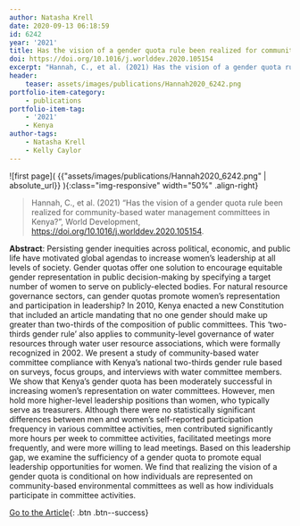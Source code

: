 ```yaml
---
author: Natasha Krell
date: 2020-09-13 06:18:59
id: 6242
year: '2021'
title: Has the vision of a gender quota rule been realized for community-based water management committees in Kenya?
doi: https://doi.org/10.1016/j.worlddev.2020.105154
excerpt: "Hannah, C., et al. (2021) Has the vision of a gender quota rule been realized for community-based water management committees in Kenya?, World Development, https://doi.org/10.1016/j.worlddev.2020.105154"
header:
    teaser: assets/images/publications/Hannah2020_6242.png
portfolio-item-category:
    - publications
portfolio-item-tag:
    - '2021'
    - Kenya
author-tags:
    - Natasha Krell
    - Kelly Caylor
---
```


![first page]( {{"assets/images/publications/Hannah2020_6242.png" | absolute_url}} ){:class="img-responsive" width="50%" .align-right}


> Hannah, C., et al. (2021) “Has the vision of a gender quota rule been realized for community-based water management committees in Kenya?”, World Development, https://doi.org/10.1016/j.worlddev.2020.105154.


**Abstract**: Persisting gender inequities across political, economic, and public life have motivated global agendas to increase women’s leadership at all levels of society. Gender quotas offer one solution to encourage equitable gender representation in public decision-making by specifying a target number of women to serve on publicly-elected bodies. For natural resource governance sectors, can gender quotas promote women’s representation and participation in leadership? In 2010, Kenya enacted a new Constitution that included an article mandating that no one gender should make up greater than two-thirds of the composition of public committees. This ‘two-thirds gender rule’ also applies to community-level governance of water resources through water user resource associations, which were formally recognized in 2002. We present a study of community-based water committee compliance with Kenya’s national two-thirds gender rule based on surveys, focus groups, and interviews with water committee members. We show that Kenya’s gender quota has been moderately successful in increasing women’s representation on water committees. However, men hold more higher-level leadership positions than women, who typically serve as treasurers. Although there were no statistically significant differences between men and women’s self-reported participation frequency in various committee activities, men contributed significantly more hours per week to committee activities, facilitated meetings more frequently, and were more willing to lead meetings. Based on this leadership gap, we examine the sufficiency of a gender quota to promote equal leadership opportunities for women. We find that realizing the vision of a gender quota is conditional on how individuals are represented on community-based environmental committees as well as how individuals participate in committee activities.


[Go to the Article](https://www.sciencedirect.com/science/article/pii/S0305750X20302813?via%3Dihub){: .btn .btn--success}